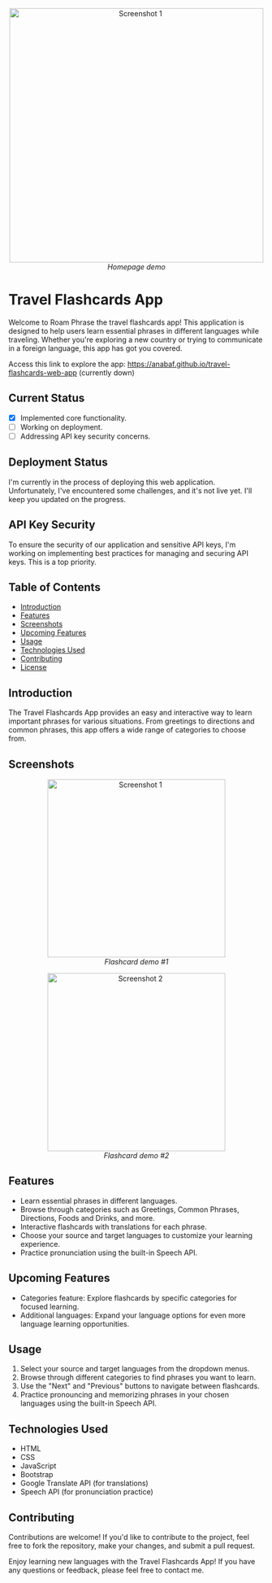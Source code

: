 <p align="center">
  <img src="https://github.com/anabaf/travel-flashcards-web-app/assets/119486067/1cd407cd-fd74-4c62-a5d9-2711f9826f43" alt="Screenshot 1" width="500">
  <br>
  <em>Homepage demo</em>
</p>

# Travel Flashcards App

Welcome to Roam Phrase the travel flashcards app! This application is designed to help users learn essential phrases in different languages while traveling. Whether you're exploring a new country or trying to communicate in a foreign language, this app has got you covered.

Access this link to explore the app: https://anabaf.github.io/travel-flashcards-web-app (currently down)

## Current Status

- [x] Implemented core functionality.
- [ ] Working on deployment.
- [ ] Addressing API key security concerns.

## Deployment Status

I'm currently in the process of deploying this web application. Unfortunately, I've encountered some challenges, and it's not live yet. I'll keep you updated on the progress.

## API Key Security

To ensure the security of our application and sensitive API keys, I'm working on implementing best practices for managing and securing API keys. This is a top priority.

## Table of Contents

- [Introduction](#introduction)
- [Features](#features)
- [Screenshots](#screenshots)
- [Upcoming Features](#upcoming-features)
- [Usage](#usage)
- [Technologies Used](#technologies-used)
- [Contributing](#contributing)
- [License](#license)

## Introduction

The Travel Flashcards App provides an easy and interactive way to learn important phrases for various situations. From greetings to directions and common phrases, this app offers a wide range of categories to choose from.

## Screenshots
<p align="center">
  <img src="https://github.com/anabaf/travel-flashcards-web-app/assets/119486067/c8204c4f-4b15-426a-bc36-19c385c0bcac" alt="Screenshot 1" width="350">
  <br>
  <em>Flashcard demo #1</em>
</p>
<p align="center">
  <img src="https://github.com/anabaf/travel-flashcards-web-app/assets/119486067/741d60a0-a7da-4acc-9d38-dcec29eac0e9" alt="Screenshot 2" width="350">
  <br>
  <em>Flashcard demo #2</em>
</p>

## Features

- Learn essential phrases in different languages.
- Browse through categories such as Greetings, Common Phrases, Directions, Foods and Drinks, and more.
- Interactive flashcards with translations for each phrase.
- Choose your source and target languages to customize your learning experience.
- Practice pronunciation using the built-in Speech API.

## Upcoming Features
- Categories feature: Explore flashcards by specific categories for focused learning.
- Additional languages: Expand your language options for even more language learning opportunities.

## Usage

1. Select your source and target languages from the dropdown menus.
2. Browse through different categories to find phrases you want to learn.
3. Use the "Next" and "Previous" buttons to navigate between flashcards.
4. Practice pronouncing and memorizing phrases in your chosen languages using the built-in Speech API.

## Technologies Used

- HTML
- CSS
- JavaScript
- Bootstrap
- Google Translate API (for translations)
- Speech API (for pronunciation practice)

## Contributing

Contributions are welcome! If you'd like to contribute to the project, feel free to fork the repository, make your changes, and submit a pull request.

Enjoy learning new languages with the Travel Flashcards App! If you have any questions or feedback, please feel free to contact me.

